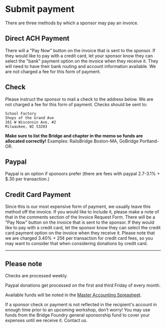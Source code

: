 
# Submit payment
There are three methods by which a sponsor may pay an invoice.

## Direct ACH Payment
There will a "Pay Now" button on the invoice that is sent to the sponsor. If they would like to pay with a credit card, let your sponsor know they can select the "bank" payment option on the invoice when they receive it. They will need to have their bank routing and account information available. We are not charged a fee for this form of payment.

## Check
Please instruct the sponsor to mail a check to the address below. We are not charged a fee for this form of payment. Checks should be sent to:
```
School Factory
Shops of the Grand Ave
161 W Wisconsin Ave, #2
Milwaukee, WI 53203
```
**Make sure to list the Bridge and chapter in the memo so funds are allocated correctly!** Examples: RailsBridge Boston-MA, GoBridge Portland-OR.

## Paypal
Paypal is an option if sponsors prefer (there are fees with paypal 2.7-3.1% + $.30 per transaction.)

## Credit Card Payment
Since this is our most expensive form of payment, we usually leave this method off the invoice. If you would like to include it, please make a note of that in the comments section of the Invoice Request Form. There will be a "Pay Now" button on the invoice that is sent to the sponsor. If they would like to pay with a credit card, let the sponsor know they can select the credit card payment option on the invoice when they receive it. Please note that we are charged 3.40% + 25¢ per transaction for credit card fees, so you may want to consider that when considering donations by credit card.

---
## Please note
Checks are processed weekly.

Paypal donations get processed on the first and third Friday of every month.

Available funds will be noted in the [Master Accounting Spreasheet](../funding/status.md).

If a sponsor check or payment is not reflected in the recipient's account in enough time prior to an upcoming workshop, don’t worry! You may use funds from the Bridge Foundry general sponsorship fund to cover your expenses until we receive it. Contact us.
